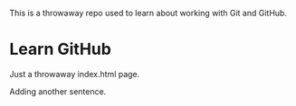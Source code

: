 This is a throwaway repo used to learn about working with Git and GitHub.

<!DOCTYPE html>
<html lang="en">
<head>
  <title>Learn GitHub</title>
</head>
<body>
  <h1>Learn GitHub</h1>
  <p>Just a throwaway index.html page.</p>
</body>
</html>

Adding another sentence.

